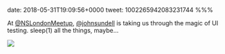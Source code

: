 date: 2018-05-31T19:09:56+0000
tweet: 1002265942083231744
%%%

At [@NSLondonMeetup](https://twitter.com/NSLondonMeetup), [@johnsundell](https://twitter.com/johnsundell) is taking us through the magic of UI testing. sleep(1) all the things, maybe…

![](DejDi9mX4AIf46F.jpg)
